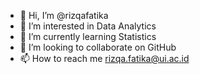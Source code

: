 - 👋 Hi, I’m @rizqafatika
- 👀 I’m interested in Data Analytics
- 🌱 I’m currently learning Statistics
- 💞️ I’m looking to collaborate on GitHub
- 📫 How to reach me rizqa.fatika@ui.ac.id

<!---
rizqaff/rizqaff is a ✨ special ✨ repository because its `README.md` (this file) appears on your GitHub profile.
You can click the Preview link to take a look at your changes.
--->
